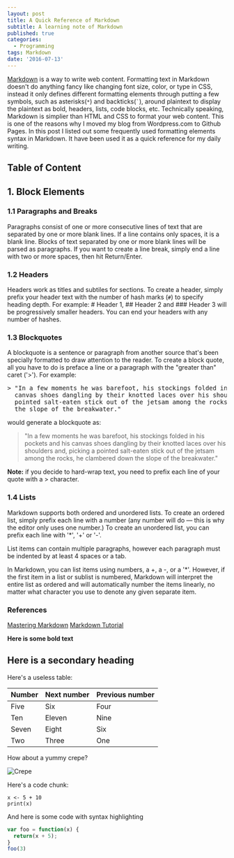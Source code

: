 ```yaml
---
layout: post
title: A Quick Reference of Markdown
subtitle: A learning note of Markdown
published: true
categories:
  - Programming
tags: Markdown
date: '2016-07-13'
---
```


[Markdown](https://en.wikipedia.org/wiki/Markdown) is a way to write web content. Formatting text in Markdown doesn't do anything fancy like changing font size, color, or type in CSS, instead it only defines different formatting elements through putting a few symbols, such as asterisks(`*`) and backticks(`` ` ``), around plaintext to display the plaintext as bold, headers, lists, code blocks, etc. Technically speaking, Markdown is simplier than HTML and CSS to format your web content. This is one of the reasons why I moved my blog from Wordpress.com to Github Pages. In this post I listed out some frequently used formatting elements syntax in Markdown. It have been used it as a quick reference for my daily writing.
<!--more-->



## Table of Content



## 1. Block Elements

### 1.1 Paragraphs and Breaks

Paragraphs consist of one or more consecutive lines of text that are separated by one or more blank lines. If a line contains only spaces, it is a blank line. Blocks of text separated by one or more blank lines will be parsed as paragraphs. If you want to create a line break, simply end a line with two or more spaces, then hit Return/Enter.

### 1.2 Headers

Headers work as titles and subtiles for sections. To create a header, simply prefix your header text with the number of hash marks (`#`) to specify heading depth. For example: # Header 1, ## Header 2 and ### Header 3 will be progressively smaller headers. You can end your headers with any number of hashes.

### 1.3 Blockquotes

A blockquote is a sentence or paragraph from another source that's been specially formatted to draw attention to the reader. To create a block quote, all you have to do is preface a line or a paragraph with the "greater than" caret ('>'). For example:
<pre>
> "In a few moments he was barefoot, his stockings folded in his pockets and his
  canvas shoes dangling by their knotted laces over his shoulders and, picking a
  pointed salt-eaten stick out of the jetsam among the rocks, he clambered down
  the slope of the breakwater."
</pre>
would generate a blockquote as:
> "In a few moments he was barefoot, his stockings folded in his pockets and his
  canvas shoes dangling by their knotted laces over his shoulders and, picking a
  pointed salt-eaten stick out of the jetsam among the rocks, he clambered down
  the slope of the breakwater."

**Note:** if you decide to hard-wrap text, you need to prefix each line of your quote with a > character.

### 1.4 Lists

Markdown supports both ordered and unordered lists. To create an ordered list, simply prefix each line with a number (any number will do — this is why the editor only uses one number.) To create an unordered list, you can prefix each line with '*', '+' or '-'.

List items can contain multiple paragraphs, however each paragraph must be indented by at least 4 spaces or a tab.

In Markdown, you can list items using numbers, a +, a -, or a '*'. However, if the first item in a list or sublist is numbered, Markdown will interpret the entire list as ordered and will automatically number the items linearly, no matter what character you use to denote any given separate item.




  

### References

[Mastering Markdown](https://guides.github.com/features/mastering-markdown/)
[Markdown Tutorial](http://markdowntutorial.com/)

  



**Here is some bold text**


## Here is a secondary heading

Here's a useless table:
 
| Number | Next number | Previous number |
| :------ |:--- | :--- |
| Five | Six | Four |
| Ten | Eleven | Nine |
| Seven | Eight | Six |
| Two | Three | One |
 

How about a yummy crepe?

![Crepe](http://lafenicegelato.com/wp-content/uploads/2014/09/crepes-with-chocolate.jpg)

Here's a code chunk:

~~~
x <- 5 + 10
print(x)
~~~

And here is some code with syntax highlighting

```javascript
var foo = function(x) {
  return(x + 5);
}
foo(3)
```
